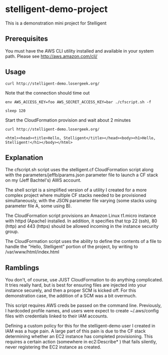 stelligent-demo-project
=======================

This is a demonstration mini project for Stelligent

Prerequisites
-------------

You must have the AWS CLI utility installed and available
in your system path. Please see http://aws.amazon.com/cli/

Usage
-----
    
    curl http://stelligent-demo.losergeek.org/

Note that the connection should time out

    env AWS_ACCESS_KEY=foo AWS_SECRET_ACCESS_KEY=bar ./cfscript.sh -f

    sleep 120

Start the CloudFormation provision and wait about 2 minutes

    curl http://stelligent-demo.losergeek.org/

    <html><head><title>Hello, Stelligent</title></head><body><h1>Hello, Stelligent!</h1></body></html>

Explanation
-----------

The cfscript.sh script uses the stelligent.cf CloudFormation script
along with the parameters/jeffb/params.json parameter file
to launch a CF stack on my (Jeff Bachtel's) AWS account.

The shell script is a simplified version of a utility I created
for a more complex project where multiple CF stacks needed to
be provisioned simultaneously, with the JSON parameter file
varying (some stacks using parameter file A, some using B).

The CloudFormation script provisions an Amazon Linux t1.micro
instance with httpd (Apache) installed. In addition, it specifies
that tcp 22 (ssh), 80 (http) and 443 (https) should be allowed
incoming in the instance security group.

The CloudFormation script uses the ability to define the contents
of a file to handle the "Hello, Stelligent" portion of the project,
by writing to /var/www/html/index.html

Ramblings
---------

You don't, of course, use JUST CloudFormation to do anything
complicated. It tries really hard, but is best for ensuring files
are injected into your instance securely, and then a proper SCM
is kicked off. For this demonstration case, the addition of a
SCM was a bit overmuch.

This script requires AWS creds be passed on the command line.
Previously, I hardcoded profile names, and users were expect to
create ~/.aws/config files with credentials linked to their IAM
accounts.

Defining a custom policy for this for the stelligent-demo user
I created in IAM was a huge pain. A large part of this pain
is due to the CF stack determining whether an EC2 instance has
completed provisioning. This requires a certain action
(somewhere in ec2:Describe\* ) that fails silently,
never registering the EC2 instance as created.
